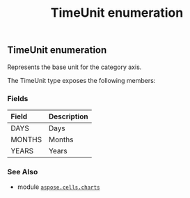 ﻿---
title: TimeUnit enumeration
second_title: Aspose.Cells for Python via .NET API References
description: 
type: docs
weight: 680
url: /aspose.cells.charts/timeunit/
is_root: false
---

## TimeUnit enumeration

Represents the base unit for the category axis.



The TimeUnit type exposes the following members:

### Fields
| Field | Description |
| :- | :- |
| DAYS | Days |
| MONTHS | Months |
| YEARS | Years |



### See Also
* module [`aspose.cells.charts`](..)
